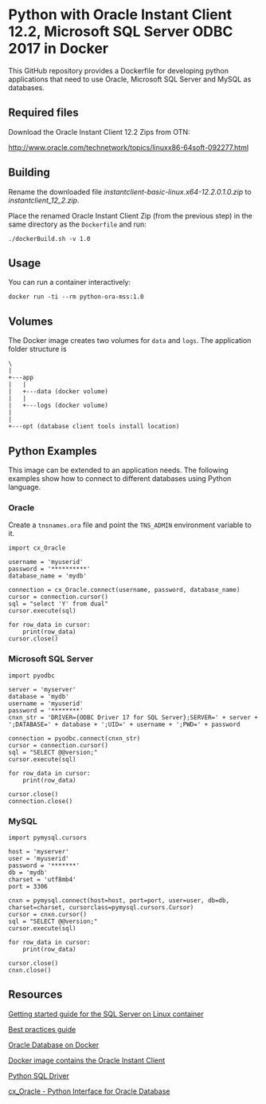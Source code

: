 # Python with Oracle Instant Client 12.2, Microsoft SQL Server ODBC 2017 in Docker

This GitHub repository provides a Dockerfile for developing python applications that need to use Oracle, Microsoft SQL Server and MySQL as databases. 

## Required files

Download the Oracle Instant Client 12.2 Zips from OTN:

http://www.oracle.com/technetwork/topics/linuxx86-64soft-092277.html


## Building

Rename the downloaded file *instantclient-basic-linux.x64-12.2.0.1.0.zip* to *instantclient_12_2.zip*.

Place the renamed Oracle Instant Client Zip (from the previous step) in the
same directory as the `Dockerfile` and run:

```
./dockerBuild.sh -v 1.0
```
## Usage

You can run a container interactively:

```
docker run -ti --rm python-ora-mss:1.0
```
## Volumes

The Docker image creates two volumes for ```data``` and ```logs```. The application folder structure is

```
\
|
+---app
|   |
|   +---data (docker volume)
|   |
|   +---logs (docker volume)
| 
|
+---opt (database client tools install location)

```

## Python Examples

This image can be extended to an application needs. The following examples show how to connect to different databases using Python language.

### Oracle

Create a ```tnsnames.ora``` file and point the ```TNS_ADMIN``` environment variable to it.

```
import cx_Oracle

username = 'myuserid'
password = '**********'
database_name = 'mydb'

connection = cx_Oracle.connect(username, password, database_name)
cursor = connection.cursor()
sql = "select 'Y' from dual"
cursor.execute(sql)

for row_data in cursor:
    print(row_data)
cursor.close()
```

### Microsoft SQL Server

```
import pyodbc

server = 'myserver'
database = 'mydb'
username = 'myuserid'
password = '********'
cnxn_str = 'DRIVER={ODBC Driver 17 for SQL Server};SERVER=' + server + ';DATABASE=' + database + ';UID=' + username + ';PWD=' + password

connection = pyodbc.connect(cnxn_str)
cursor = connection.cursor()
sql = "SELECT @@version;"
cursor.execute(sql)

for row_data in cursor:
    print(row_data)

cursor.close()
connection.close()
```

### MySQL

```
import pymysql.cursors

host = 'myserver'
user = 'myuserid'
password = '*******'
db = 'mydb'
charset = 'utf8mb4'
port = 3306

cnxn = pymysql.connect(host=host, port=port, user=user, db=db, charset=charset, cursorclass=pymysql.cursors.Cursor)
cursor = cnxn.cursor()
sql = "SELECT @@version;"
cursor.execute(sql)

for row_data in cursor: 
    print(row_data)
    
cursor.close()
cnxn.close()
```

## Resources

[Getting started guide for the SQL Server on Linux container](https://docs.microsoft.com/en-us/sql/linux/quickstart-install-connect-docker)

[Best practices guide](https://docs.microsoft.com/en-us/sql/linux/sql-server-linux-configure-docker)

[Oracle Database on Docker](https://github.com/oracle/docker-images/tree/master/OracleDatabase)

[Docker image contains the Oracle Instant Client](https://github.com/oracle/docker-images/tree/master/OracleInstantClient)

[Python SQL Driver](https://docs.microsoft.com/en-us/sql/connect/python/python-driver-for-sql-server)

[cx_Oracle - Python Interface for Oracle Database](https://oracle.github.io/python-cx_Oracle/)
